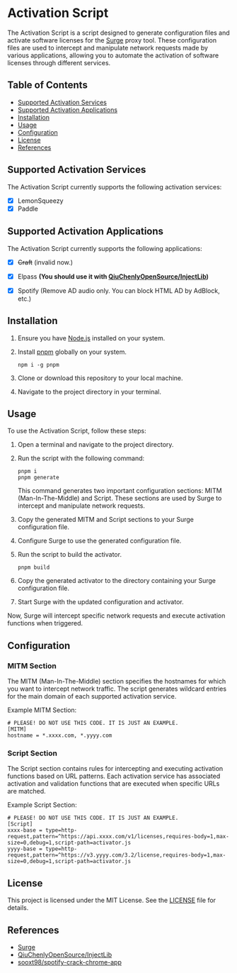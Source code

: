 # Activation Script

The Activation Script is a script designed to generate configuration files and activate software licenses for the [Surge](https://nssurge.com/) proxy tool. These configuration files are used to intercept and manipulate network requests made by various applications, allowing you to automate the activation of software licenses through different services.

## Table of Contents

- [Supported Activation Services](#supported-activation-services)
- [Supported Activation Applications](#supported-activation-applications)
- [Installation](#installation)
- [Usage](#usage)
- [Configuration](#configuration)
- [License](#license)
- [References](#references)


## Supported Activation Services

The Activation Script currently supports the following activation services:

- [x] LemonSqueezy
- [x] Paddle

## Supported Activation Applications

The Activation Script currently supports the following applications:

- [x] ~~Craft~~ (invalid now.)
- [x] Elpass **(You should use it with [QiuChenlyOpenSource/InjectLib](https://github.com/QiuChenlyOpenSource/InjectLib))**
- [x] Spotify (Remove AD audio only. You can block HTML AD by AdBlock, etc.)


## Installation

1. Ensure you have [Node.js](https://nodejs.org/) installed on your system.

2. Install [pnpm](https://pnpm.js.org/) globally on your system.

   ```shell
   npm i -g pnpm
   ```

3. Clone or download this repository to your local machine.

4. Navigate to the project directory in your terminal.

## Usage

To use the Activation Script, follow these steps:

1. Open a terminal and navigate to the project directory.

2. Run the script with the following command:

   ```shell
   pnpm i
   pnpm generate
   ```

   This command generates two important configuration sections: MITM (Man-In-The-Middle) and Script. These sections are used by Surge to intercept and manipulate network requests.

3. Copy the generated MITM and Script sections to your Surge configuration file.

4. Configure Surge to use the generated configuration file.

5. Run the script to build the activator.

   ```shell
   pnpm build
   ```

6. Copy the generated activator to the directory containing your Surge configuration file.

7. Start Surge with the updated configuration and activator.

Now, Surge will intercept specific network requests and execute activation functions when triggered.

## Configuration

### MITM Section

The MITM (Man-In-The-Middle) section specifies the hostnames for which you want to intercept network traffic. The script generates wildcard entries for the main domain of each supported activation service.

Example MITM Section:

```shell
# PLEASE! DO NOT USE THIS CODE. IT IS JUST AN EXAMPLE.
[MITM]
hostname = *.xxxx.com, *.yyyy.com
```

### Script Section

The Script section contains rules for intercepting and executing activation functions based on URL patterns. Each activation service has associated activation and validation functions that are executed when specific URLs are matched.

Example Script Section:

```shell
# PLEASE! DO NOT USE THIS CODE. IT IS JUST AN EXAMPLE.
[Script]
xxxx-base = type=http-request,pattern=^https://api.xxxx.com/v1/licenses,requires-body=1,max-size=0,debug=1,script-path=activator.js
yyyy-base = type=http-request,pattern=^https://v3.yyyy.com/3.2/license,requires-body=1,max-size=0,debug=1,script-path=activator.js
```

## License

This project is licensed under the MIT License. See the [LICENSE](LICENSE) file for details.

## References

- [Surge](https://nssurge.com/)
- [QiuChenlyOpenSource/InjectLib](https://github.com/QiuChenlyOpenSource/InjectLib)
- [sooxt98/spotify-crack-chrome-app](https://github.com/sooxt98/spotify-crack-chrome-app)
